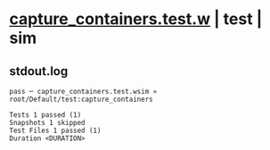 # [capture_containers.test.w](../../../../../examples/tests/valid/capture_containers.test.w) | test | sim

## stdout.log
```log
pass ─ capture_containers.test.wsim » root/Default/test:capture_containers

Tests 1 passed (1)
Snapshots 1 skipped
Test Files 1 passed (1)
Duration <DURATION>
```

